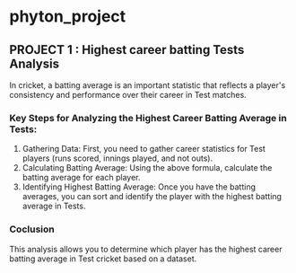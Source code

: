 # phyton_project

## PROJECT 1 : Highest career batting Tests Analysis
In cricket, a batting average is an important statistic that reflects a player's consistency and performance over their career in Test matches. 

### Key Steps for Analyzing the Highest Career Batting Average in Tests:
1.  Gathering Data: First, you need to gather career statistics for Test players (runs scored, innings played, and not outs).
2.  Calculating Batting Average: Using the above formula, calculate the batting average for each player.
3.  Identifying Highest Batting Average: Once you have the batting averages, you can sort and identify the player with the highest batting average in Tests.

### Coclusion
This analysis allows you to determine which player has the highest career batting average in Test cricket based on a dataset. 
